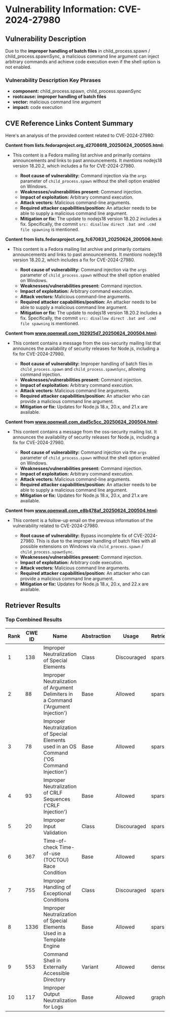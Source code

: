 # Vulnerability Information: CVE-2024-27980

## Vulnerability Description
Due to the **improper handling of batch files** in child_process.spawn / child_process.spawnSync, a malicious command line argument can inject arbitrary commands and achieve code execution even if the shell option is not enabled.

### Vulnerability Description Key Phrases
- **component:** child_process.spawn, child_process.spawnSync
- **rootcause:** **improper handling of batch files**
- **vector:** malicious command line argument
- **impact:** code execution

## CVE Reference Links Content Summary
Here's an analysis of the provided content related to CVE-2024-27980:

**Content from lists.fedoraproject.org_d27086f8_20250624_200505.html:**

*   This content is a Fedora mailing list archive and primarily contains announcements and links to past announcements. It *mentions* nodejs18 version 18.20.2, which includes a fix for CVE-2024-27980.

    *   **Root cause of vulnerability:** Command injection via the `args` parameter of `child_process.spawn` without the shell option enabled on Windows.
    *   **Weaknesses/vulnerabilities present:** Command injection.
    *   **Impact of exploitation:** Arbitrary command execution.
    *   **Attack vectors:** Malicious command-line arguments.
    *   **Required attacker capabilities/position:** An attacker needs to be able to supply a malicious command line argument.
    *   **Mitigation or fix:** The update to nodejs18 version 18.20.2 includes a fix. Specifically, the commit `src: disallow direct .bat and .cmd file spawning` is mentioned.

**Content from lists.fedoraproject.org_fc670831_20250624_200506.html:**

*   This content is a Fedora mailing list archive and primarily contains announcements and links to past announcements. It *mentions* nodejs18 version 18.20.2, which includes a fix for CVE-2024-27980.

    *   **Root cause of vulnerability:** Command injection via the `args` parameter of `child_process.spawn` without the shell option enabled on Windows.
    *   **Weaknesses/vulnerabilities present:** Command injection.
    *   **Impact of exploitation:** Arbitrary command execution.
    *   **Attack vectors:** Malicious command-line arguments.
    *   **Required attacker capabilities/position:** An attacker needs to be able to supply a malicious command line argument.
    *   **Mitigation or fix:** The update to nodejs18 version 18.20.2 includes a fix. Specifically, the commit `src: disallow direct .bat and .cmd file spawning` is mentioned.

**Content from www.openwall.com_102925d7_20250624_200504.html:**

*   This content contains a message from the oss-security mailing list that announces the availability of security releases for Node.js, including a fix for CVE-2024-27980.

    *   **Root cause of vulnerability:** Improper handling of batch files in `child_process.spawn` and `child_process.spawnSync`, allowing command injection.
    *   **Weaknesses/vulnerabilities present:** Command injection.
    *   **Impact of exploitation:** Arbitrary command execution.
    *   **Attack vectors:** Malicious command line arguments.
    *   **Required attacker capabilities/position:**  An attacker who can provide a malicious command line argument.
    *   **Mitigation or fix:**  Updates for Node.js 18.x, 20.x, and 21.x are available.

**Content from www.openwall.com_dad5c5cc_20250624_200504.html:**

*   This content contains a message from the oss-security mailing list. It announces the availability of security releases for Node.js, including a fix for CVE-2024-27980.

    *   **Root cause of vulnerability:**  Command injection via the `args` parameter of `child_process.spawn` without the shell option enabled on Windows.
    *   **Weaknesses/vulnerabilities present:** Command injection.
    *   **Impact of exploitation:**  Arbitrary command execution.
    *   **Attack vectors:**  Malicious command-line arguments.
    *   **Required attacker capabilities/position:**  An attacker needs to be able to supply a malicious command line argument.
    *   **Mitigation or fix:**  Updates for Node.js 18.x, 20.x, and 21.x are available.

**Content from www.openwall.com_e8b478af_20250624_200504.html:**

*   This content is a follow-up email on the previous information of the vulnerability related to CVE-2024-27980.

    *   **Root cause of vulnerability:**  Bypass incomplete fix of CVE-2024-27980. This is due to the improper handling of batch files with all possible extensions on Windows via `child_process.spawn` / `child_process.spawnSync`.
    *   **Weaknesses/vulnerabilities present:** Command injection.
    *   **Impact of exploitation:** Arbitrary code execution.
    *   **Attack vectors:** Malicious command line arguments.
    *   **Required attacker capabilities/position:**  An attacker who can provide a malicious command line argument.
    *   **Mitigation or fix:** Updates for Node.js 18.x, 20.x, and 22.x are available.

## Retriever Results

### Top Combined Results

| Rank | CWE ID | Name | Abstraction | Usage  | Retrievers | Individual Scores |
|------|--------|------|-------------|-------|------------|-------------------|
| 1 | 138 | Improper Neutralization of Special Elements | Class | Discouraged | sparse | 0.250 |
| 2 | 88 | Improper Neutralization of Argument Delimiters in a Command ('Argument Injection') | Base | Allowed | sparse | 0.242 |
| 3 | 78 | Improper Neutralization of Special Elements used in an OS Command ('OS Command Injection') | Base | Allowed | sparse | 0.238 |
| 4 | 93 | Improper Neutralization of CRLF Sequences ('CRLF Injection') | Base | Allowed | sparse | 0.204 |
| 5 | 20 | Improper Input Validation | Class | Discouraged | sparse | 0.197 |
| 6 | 367 | Time-of-check Time-of-use (TOCTOU) Race Condition | Base | Allowed | sparse | 0.195 |
| 7 | 755 | Improper Handling of Exceptional Conditions | Class | Discouraged | sparse | 0.193 |
| 8 | 1336 | Improper Neutralization of Special Elements Used in a Template Engine | Base | Allowed | sparse | 0.193 |
| 9 | 553 | Command Shell in Externally Accessible Directory | Variant | Allowed | dense | 0.541 |
| 10 | 117 | Improper Output Neutralization for Logs | Base | Allowed | graph | 0.003 |

